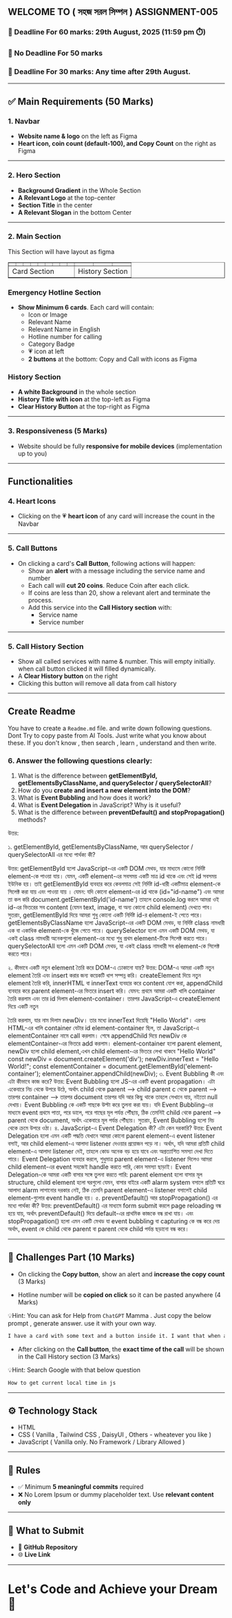 ## WELCOME TO ( সহজ সরল সিম্পল ) ASSIGNMENT-005

### 📅 Deadline For 60 marks: 29th August, 2025 (11:59 pm ⏱️)

### 📅 No Deadline For 50 marks

### 📅 Deadline For 30 marks: Any time after 29th August.

---

## ✅ Main Requirements (50 Marks)

### 1. Navbar

- **Website name & logo** on the left as Figma
- **Heart icon, coin count (default-100), and Copy Count** on the right as Figma

---

### 2. Hero Section

- **Background Gradient** in the Whole Section
- **A Relevant Logo** at the top-center
- **Section Title** in the center
- **A Relevant Slogan** in the bottom Center

---

### 2. Main Section

This Section will have layout as figma

<table border=1 width="100%" cellpadding="50">
<tr>
    <td></td>
    <td></td>
    <td></td>
    <td></td>
    <td></td>
    <td></td>
    <td></td>
    <td></td>
    <td></td>
    <td></td>
    <td></td>
    <td></td>
 </tr>
 <tr>
    <td colspan=9 >Card Section</td>
    <td colspan=3>History Section</td>
 </tr>
</table>

### Emergency Hotline Section

- **Show Minimum 6 cards**. Each card will contain:
  - Icon or Image
  - Relevant Name
  - Relevant Name in English
  - Hotline number for calling
  - Category Badge
  - 💗 icon at left
  - **2 buttons** at the bottom: Copy and Call with icons as Figma

### History Section

- **A white Background** in the whole section
- **History Title with icon** at the top-left as Figma
- **Clear History Button** at the top-right as Figma

---

### 3. Responsiveness (5 Marks)

- Website should be fully **responsive for mobile devices** (implementation up to you)

---

## Functionalities

### 4. Heart Icons

- Clicking on the 💗 **heart icon** of any card will increase the count in the Navbar

---

### 5. Call Buttons

- On clicking a card's **Call Button**, following actions will happen:
  - Show an **alert** with a message including the service name and number
  - Each call will **cut 20 coins**. Reduce Coin after each click.
  - If coins are less than 20, show a relevant alert and terminate the process.
  - Add this service into the **Call History section** with:
    - Service name
    - Service number

---

### 5. Call History Section

- Show all called services with name & number. This will empty initially. when call button clicked it will filled dynamically.
- A **Clear History button** on the right
- Clicking this button will remove all data from call history

---

## Create Readme

You have to create a `Readme.md` file. and write down following questions. Dont Try to copy paste from AI Tools. Just write what you know about these. If you don't know , then search , learn , understand and then write.

### 6. Answer the following questions clearly:

1. What is the difference between **getElementById, getElementsByClassName, and querySelector / querySelectorAll**?
2. How do you **create and insert a new element into the DOM**?
3. What is **Event Bubbling** and how does it work?
4. What is **Event Delegation** in JavaScript? Why is it useful?
5. What is the difference between **preventDefault() and stopPropagation()** methods?

উত্তর:

১. getElementById, getElementsByClassName, আর querySelector / querySelectorAll এর মধ্যে পার্থক্য কী?

উত্তর:
getElementById হলো JavaScript-এর একটি DOM মেথড, যার মাধ্যমে কোনো নির্দিষ্ট element-কে পাওয়া যায়।
যেমন, একটি element-এর সবসময় একটি মাত্র id থাকে এবং সেই id সবসময় ইউনিক হয়।
তাই getElementById ব্যবহার করে কেবলমাত্র সেই নির্দিষ্ট id-ধারী একটিমাত্র element-কে সিলেক্ট করা যায় এবং পাওয়া যায় । যেমন: যদি কোনো element-এর id থাকে (id="id-name") এবং আমরা তা কল করি
document.getElementById('id-name') তাহলে console.log করলে আমরা ওই id-এর ভিতরের সব content (যেমন text, image, বা অন্য কোনো child element) দেখতে পাব। সুতরাং, getElementById দিয়ে আমরা শুধু কোনো একটি নির্দিষ্ট id-র element-ই পেতে পারে।
 getElementsByClassName হলো  JavaScript-এর একটি DOM মেথড, যা নির্দিষ্ট class নামধারী এক বা একাধিক element-কে খুঁজে পেতে পারে।
 querySelector হলো এমন একটি DOM মেথড, যা একই class নামধারী অনেকগুলো element-এর মধ্যে শুধু প্রথম element-টিকে সিলেক্ট করতে পারে।
querySelectorAll হলো এমন একটি DOM মেথড, যা একই class নামধারী সব element-কে সিলেক্ট করতে পারে।
 
২. কীভাবে একটি নতুন element তৈরি করে DOM-এ ঢোকানো যায়?
উত্তর:
DOM-এ আমরা একটি নতুন element তৈরি এবং insert করার জন্য কয়েকটি ধাপ সম্পন্ন করি।
createElement দিয়ে নতুন element তৈরি করি, innerHTML বা innerText ব্যবহার করে content যোগ করা, appendChild ব্যবহার করে parent element-এর ভিতরে insert করি। যেমন: প্রথমে আমরা একটি খালি container তৈরি করলাম এবং তার id দিলাম element-container। তারপর JavaScript-এ createElement দিয়ে একটি নতুন <div> তৈরি করলাম, যার নাম দিলাম newDiv। তার মধ্যে innerText দিয়েছি "Hello World"। এরপর HTML-এর খালি container যেটার id element-container ছিল, তা JavaScript-এ elementContainer নামে call করলাম। শেষে appendChild দিয়ে newDiv কে elementContainer-এর ভিতরে add করলাম। element-container হলো parent element, newDiv হলো child element,এখন child element-এর ভিতরে লেখা থাকবে "Hello World"
                                     <div id="element-container"></div>
                                     const newDiv = document.createElement('div');
                                    newDiv.innerText = "Hello World!";
                                    const elementContainer = document.getElementById('element-container');
                                    elementContainer.appendChild(newDiv);
৩. Event Bubbling কী এবং এটা কীভাবে কাজ করে?
উত্তর:
Event Bubbling হলো JS-এর একটি event propagation। এটা একেবারে নিচ থেকে উপরে উঠে, অর্থাৎ child থেকে parent --> child  parent c থেকে parent --> তারপর container --> তারপর document তারপর যদি আর কিছু থাকে তাহলে সেখানে যায়, নইতো null দেখায়। Event Bubbling কে একটি গাছকে উল্টা করে তুলনা করা যায়। যদি Event Bubbling-এর মাধ্যমে event প্রথমে পাতা, পরে ডালে, পরে গাছের মূল পর্যন্ত পৌঁছায়, ঠিক তেমনিই child থেকে parent --> parent থেকে document, অর্থাৎ একেবারে মূল পর্যন্ত পৌঁছায়। সুতরাং, Event Bubbling হলো নিচ থেকে ক্রমে উপরে ওঠা।
৪. JavaScript-এ Event Delegation কী? এটা কেন দরকারি?
উত্তর:
Event Delegation হলো এমন একটি পদ্ধতি যেখানে আমরা কোনো parent element-এ event listener বসাই, আর child element-এ আলাদা listener দেওয়ার প্রয়োজন পড়ে না। অর্থাৎ, যদি আমরা প্রতিটি child element-এ আলাদা listener দেই, তাহলে কোড অনেক বড় হয়ে যাবে এবং অপ্রত্যাশিত সমস্যা দেখা দিতে পারে। Event Delegation ব্যবহার করলে, শুধুমাত্র parent element-এ listener দিলেও আমরা child element-এর event সহজেই handle করতে পারি, কোন সমস্যা ছাড়াই। Event Delegation-কে আমরা একটি বাসার সঙ্গে তুলনা করতে পারি: parent element হলো বাসার মূল structure, child element হলো ঘরগুলো যেমন, বাসার বাইরে একটি alarm system বসালে প্রতিটি ঘরে আলাদা alarm লাগানোর দরকার নেই, ঠিক তেমনি parent element-এ listener বসালেই child element-গুলোর event handle হয়।
৫. preventDefault() আর stopPropagation() এর মধ্যে পার্থক্য কী?
উত্তর:
preventDefault() এর মাধ্যমে form submit করলে page reloading বন্ধ হয়ে যায়, অর্থাৎ preventDefault() দিয়ে default-এর প্রাথমিক কাজকে বন্ধ রাখা যায়। এবং stopPropagation() হলো এমন একটি মেথড যা event bubbling বা capturing কে বন্ধ করে দেয় অর্থাৎ, event কে child থেকে parent বা parent থেকে child পর্যন্ত ছড়ানো বন্ধ করে।

---

## 🧪 Challenges Part (10 Marks)

- On clicking the **Copy button**, show an alert and **increase the copy count** (3 Marks)

- Hotline number will be **copied on click** so it can be pasted anywhere (4 Marks)

💡Hint: You can ask for Help from `ChatGPT` Mamma . Just copy the below prompt , generate answer. use it with your own way.

```bash
I have a card with some text and a button inside it. I want that when a user clicks the button, some specific text from the card is copied to the clipboard using JavaScript. Please provide the code and explain it step by step.
```

- After clicking on the **Call button**, the **exact time of the call** will be shown in the Call History section (3 Marks)

💡Hint: Search Google with that below question

```bash
How to get current local time in js
```

---

## ⚙️ Technology Stack

- HTML
- CSS ( Vanilla , Tailwind CSS , DaisyUI , Others - wheatever you like )
- JavaScript ( Vanilla only. No Framework / Library Allowed )

---

## 📌 Rules

- ✅ Minimum **5 meaningful commits** required
- ❌ No Lorem Ipsum or dummy placeholder text. Use **relevant content only**

---

## 🔗 What to Submit

- 📂 **GitHub Repository**
- 🌐 **Live Link**

---

# Let's Code and Achieve your Dream 🎯
